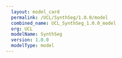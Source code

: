 ```yaml
---
  layout: model_card
  permalink: /UCL/SynthSeg/1.0.0/model
  combined_name: UCL_SynthSeg_1.0.0_model
  org: UCL
  modelName: SynthSeg
  version: 1.0.0
  modelType: model
---
```

